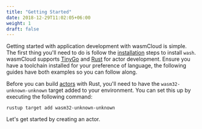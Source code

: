 ```yaml
---
title: "Getting Started"
date: 2018-12-29T11:02:05+06:00
weight: 1
draft: false
---
```


Getting started with application development with wasmCloud is simple. The first thing you'll need to do is follow the [installation](/overview/installation) steps to install `wash`. wasmCloud supports [TinyGo](https://tinygo.org/getting-started/install/) and [Rust](https://www.rust-lang.org/tools/install) for actor development. Ensure you have a toolchain installed for your preference of language, the following guides have both examples so you can follow along.

Before you can build [actors](/reference/host-runtime/actors) with Rust, you'll need to have the `wasm32-unknown-unknown` target added to your environment. You can set this up by executing the following command:

```shell
rustup target add wasm32-unknown-unknown
```

Let's get started by creating an actor.